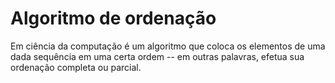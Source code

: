 # Algoritmo de ordenação 

Em ciência da computação é um algoritmo que coloca os elementos de uma dada sequência em uma certa ordem -- em outras palavras, efetua sua ordenação completa ou parcial.
